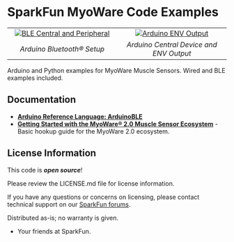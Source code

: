 SparkFun MyoWare Code Examples
========================================

<table class="table table-hover table-striped table-bordered">
  <tr align="center">
   <td width="50%"><a href="https://cdn.sparkfun.com/assets/learn_tutorials/1/9/5/6/MyoWare_V20_Muscle_Sensor_Arduino_RedBoard_Artemis_Bluetooth_Wireless.jpg"><img src="https://cdn.sparkfun.com/r/600-600/assets/learn_tutorials/1/9/5/6/MyoWare_V20_Muscle_Sensor_Arduino_RedBoard_Artemis_Bluetooth_Wireless.jpg" alt="BLE Central and Peripheral"></a></td>
   <td width="50%"><a href="https://cdn.sparkfun.com/assets/learn_tutorials/1/9/5/6/MyoWareArtemisBluetoothCentralOutput_Plotter1.gif"><img src="https://cdn.sparkfun.com/assets/learn_tutorials/1/9/5/6/MyoWareArtemisBluetoothCentralOutput_Plotter1.gif" alt="Arduino ENV Output"></a></td>
  </tr>
  <tr align="center">
   <td><i>Arduino Bluetooth® Setup</i></td>
   <td><i>Arduino Central Device and ENV Output</i></td>
  </tr>
</table>

Arduino and Python examples for MyoWare Muscle Sensors. Wired and BLE examples included.

Documentation
--------------
* **[Arduino Reference Language: ArduinoBLE](https://www.arduino.cc/reference/en/libraries/arduinoble/)**
* **[Getting Started with the MyoWare® 2.0 Muscle Sensor Ecosystem](https://learn.sparkfun.com/tutorials/1956)** - Basic hookup guide for the MyoWare 2.0 ecosystem.

License Information
-------------------

This code is _**open source**_! 

Please review the LICENSE.md file for license information. 

If you have any questions or concerns on licensing, please contact technical support on our [SparkFun forums](https://forum.sparkfun.com/viewforum.php?f=152).

Distributed as-is; no warranty is given.

- Your friends at SparkFun.

_<COLLABORATION CREDIT>_

